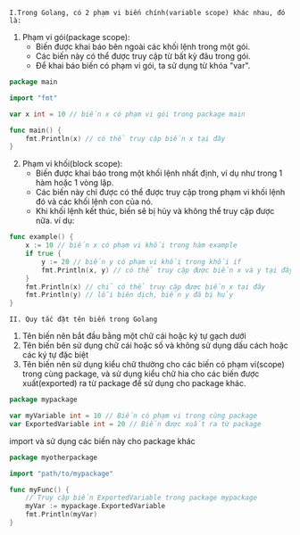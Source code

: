 `I.Trong Golang, có 2 phạm vi biến chính(variable scope) khác nhau, đó là:`
1. Phạm vi gói(package scope):
    - Biến được khai báo bên ngoài các khối lệnh trong một gói.
    - Các biến này có thể được truy cập từ bất kỳ đâu trong gói.
    - Để khai báo biến có phạm vi gói, ta sử dụng từ khóa "var".
```go
package main

import "fmt"

var x int = 10 // biến x có phạm vi gói trong package main

func main() {
    fmt.Println(x) // có thể truy cập biến x tại đây
}
```
2. Phạm vi khối(block scope):
    - Biến được khai báo trong một khối lệnh nhất định, ví dụ như trong 1 hàm hoặc 1 vòng lặp.
    - Các biến này chỉ được có thể được truy cập trong phạm vi khối lệnh đó và các khối lệnh con của nó.
    - Khi khối lệnh kết thúc, biến sẽ bị hủy và không thể truy cập được nữa.
ví dụ:
```go
func example() {
    x := 10 // biến x có phạm vi khối trong hàm example
    if true {
        y := 20 // biến y có phạm vi khối trong khối if
        fmt.Println(x, y) // có thể truy cập được biến x và y tại đây
    }
    fmt.Println(x) // chỉ có thể truy cập được biến x tại đây
    fmt.Println(y) // lỗi biên dịch, biến y đã bị hủy
}
```

`II. Quy tắc đặt tên biến trong Golang`
1. Tên biến nên bắt đầu bằng một chữ cái hoặc ký tự gạch dưới
2. Tên biến bên sử dụng chữ cái hoặc số và không sử dụng dấu cách hoặc các ký tự đặc biệt
3. Tên biến nên sử dụng kiểu chữ thường cho các biến có phạm vi(scope) trong cùng package,
và sử dụng kiểu chữ hia cho các biến được xuất(exported) ra từ package để sử dụng cho package khác.

```go
package mypackage

var myVariable int = 10 // Biến có phạm vi trong cùng package
var ExportedVariable int = 20 // Biến được xuất ra từ package

```
import và sử dụng các biến này cho package khác

```go
package myotherpackage

import "path/to/mypackage"

func myFunc() {
    // Truy cập biến ExportedVariable trong package mypackage
    myVar := mypackage.ExportedVariable
    fmt.Println(myVar)
}

```